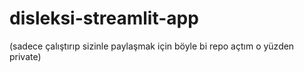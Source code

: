 # disleksi-streamlit-app
(sadece çalıştırıp sizinle paylaşmak için böyle bi repo açtım o yüzden private)
